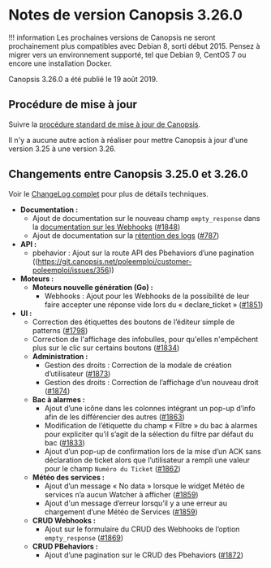 # Notes de version Canopsis 3.26.0

!!! information
    Les prochaines versions de Canopsis ne seront prochainement plus compatibles avec Debian 8, sorti début 2015. Pensez à migrer vers un environnement supporté, tel que Debian 9, CentOS 7 ou encore une installation Docker.

Canopsis 3.26.0 a été publié le 19 août 2019.

## Procédure de mise à jour

Suivre la [procédure standard de mise à jour de Canopsis](../guide-administration/mise-a-jour/index.md).

Il n'y a aucune autre action à réaliser pour mettre Canopsis à jour d'une version 3.25 à une version 3.26.

## Changements entre Canopsis 3.25.0 et 3.26.0

Voir le [ChangeLog complet](https://git.canopsis.net/canopsis/canopsis/blob/develop/CHANGELOG.md) pour plus de détails techniques.

*  **Documentation :**
    *  Ajout de documentation sur le nouveau champ `empty_response` dans la [documentation sur les Webhooks](../guide-administration/webhooks/index.md ) ([#1848](https://git.canopsis.net/canopsis/canopsis/issues/1848))
    *  Ajout de documentation sur la [rétention des logs](../guide-administration/gestion-services/retention-des-logs.md  ) ([#787](https://git.canopsis.net/canopsis/canopsis/issues/787))
*  **API :**
    *  pbehavior : Ajout sur la route API des Pbehaviors d’une pagination ((https://git.canopsis.net/poleemploi/customer-poleemploi/issues/356))
*  **Moteurs :**
    *  **Moteurs nouvelle génération (Go) :**
        *  Webhooks : Ajout pour les Webhooks de la possibilité de leur faire accepter une réponse vide lors du « declare_ticket » ([#1851](https://git.canopsis.net/canopsis/canopsis/issues/1851))
*  **UI :**
    *  Correction des étiquettes des boutons de l’éditeur simple de patterns  ([#1798](https://git.canopsis.net/canopsis/canopsis/issues/1798))
    *  Correction de l'affichage des infobulles, pour qu'elles n'empêchent plus sur le clic sur certains boutons ([#1834](https://git.canopsis.net/canopsis/canopsis/issues/1834))
    *  **Administration :**
        *  Gestion des droits : Correction de la modale de création d’utilisateur ([#1873](https://git.canopsis.net/canopsis/canopsis/issues/1873))
        *  Gestion des droits : Correction de l’affichage d’un nouveau droit ([#1874](https://git.canopsis.net/canopsis/canopsis/issues/1874))
    *  **Bac à alarmes :**
        *  Ajout d’une icône dans les colonnes intégrant un pop-up d’info afin de les différencier des autres ([#1863](https://git.canopsis.net/canopsis/canopsis/issues/1863))
        *  Modification de l’étiquette du champ « Filtre » du bac à alarmes pour expliciter qu’il s’agit de la sélection du filtre par défaut du bac ([#1833](https://git.canopsis.net/canopsis/canopsis/issues/1833))
        *  Ajout d’un pop-up de confirmation lors de la mise d’un ACK sans déclaration de ticket alors que l’utilisateur a rempli une valeur pour le champ `Numéro du Ticket` ([#1862](https://git.canopsis.net/canopsis/canopsis/issues/1862))
    *  **Météo des services :**
        *  Ajout d’un message « No data » lorsque le widget Météo de services n’a aucun Watcher à afficher ([#1859](https://git.canopsis.net/canopsis/canopsis/issues/1859))
        *  Ajout d'un message d’erreur lorsqu’il y a une erreur au chargement d’une Météo de Services  ([#1859](https://git.canopsis.net/canopsis/canopsis/issues/1859))
    *  **CRUD Webhooks :**
        *  Ajout sur le formulaire du CRUD des Webhooks de l’option `empty_response` ([#1869](https://git.canopsis.net/canopsis/canopsis/issues/1869))
    *  **CRUD PBehaviors :**
        *  Ajout d’une pagination sur le CRUD des Pbehaviors ([#1872](https://git.canopsis.net/canopsis/canopsis/issues/1872))
